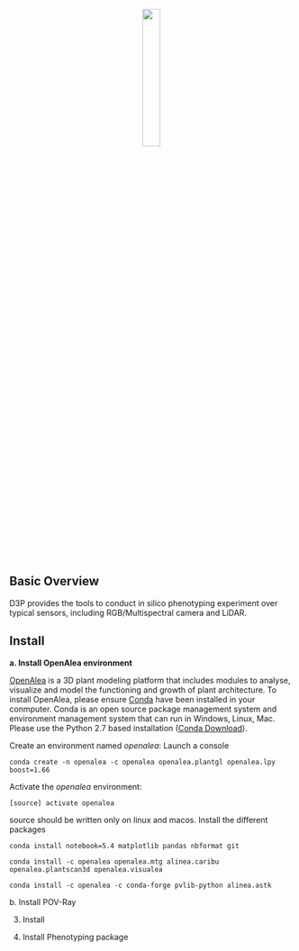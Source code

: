 <p align="center"><img width=25% src="https://user-images.githubusercontent.com/6087486/51623212-7dc1e700-1f38-11e9-86ac-a4041dae99b3.png"></p>

## Basic Overview
D3P provides the tools to conduct in silico phenotyping experiment over typical sensors, including RGB/Multispectral camera and LiDAR.

## Install
**a. Install OpenAlea environment**

[OpenAlea](http://openalea.gforge.inria.fr/dokuwiki/doku.php) is a 3D plant modeling platform that includes modules to analyse, visualize and model the functioning and growth of plant architecture. To install OpenAlea, please ensure [Conda](https://conda.io) have been installed in your conmputer. Conda is an open source package management system and environment management system that can run in Windows, Linux, Mac.  Please use the Python 2.7 based installation ([Conda Download](https://conda.io/miniconda.html)).

Create an environment named *openalea*:
Launch a console
    
    conda create -n openalea -c openalea openalea.plantgl openalea.lpy boost=1.66

Activate the *openalea* environment:

    [source] activate openalea

source should be written only on linux and macos.
Install the different packages

    conda install notebook=5.4 matplotlib pandas nbformat git

    conda install -c openalea openalea.mtg alinea.caribu openalea.plantscan3d openalea.visualea 

    conda install -c openalea -c conda-forge pvlib-python alinea.astk

b. Install POV-Ray

3) Install 

3) Install Phenotyping package

